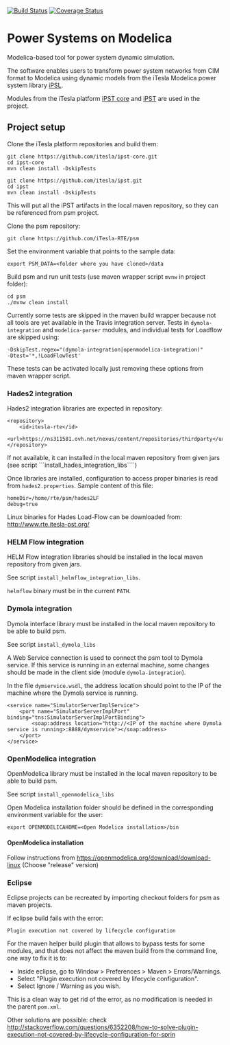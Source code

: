 [![Build Status](https://travis-ci.com/iTesla-RTE/psm.svg?token=9R2QPTT2RxGGn7SCGoBz&branch=master)](https://travis-ci.com/iTesla-RTE/psm)
[![Coverage Status](https://coveralls.io/repos/github/iTesla-RTE/psm/badge.svg?branch=master&t=FfZvS7)](https://coveralls.io/github/iTesla-RTE/psm?branch=master)

# Power Systems on Modelica

Modelica-based tool for power system dynamic simulation.

The software enables users to transform power system networks from CIM format to Modelica using dynamic models from the iTesla Modelica power system library [iPSL](https://github.com/itesla/ipsl). 

Modules from the iTesla platform [iPST core](https://github.com/itesla/ipst-core) and [iPST](https://github.com/itesla/ipst) are used in the project.
 
## Project setup

Clone the iTesla platform repositories and build them:

	git clone https://github.com/itesla/ipst-core.git
	cd ipst-core
	mvn clean install -DskipTests
	
	git clone https://github.com/itesla/ipst.git
	cd ipst
	mvn clean install -DskipTests
	
This will put all the iPST artifacts in the local maven repository, so they can be referenced from psm project.

Clone the psm repository:

	git clone https://github.com/iTesla-RTE/psm
	
Set the environment variable that points to the sample data:

	export PSM_DATA=<folder where you have cloned>/data

Build psm and run unit tests (use maven wrapper script ```mvnw``` in project folder):

	cd psm
	./mvnw clean install

Currently some tests are skipped in the maven build wrapper because not all tools are yet available in the Travis integration server. Tests in `dymola-integration` and `modelica-parser` modules, and individual tests for Loadflow are skipped using:

	-DskipTest.regex="(dymola-integration|openmodelica-integration)"
	-Dtest='*,!LoadFlowTest'

These tests can be activated locally just removing these options from maven wrapper script.

### Hades2 integration

Hades2 integration libraries are expected in repository:

	<repository>
		<id>itesla-rte</id>
		<url>https://ns311581.ovh.net/nexus/content/repositories/thirdparty</url>
	</repository>

If not available, it can installed in the local maven repository from given jars (see script ```install_hades_integration_libs````)

Once libraries are installed, configuration to access proper binaries is read from ```hades2.properties```. Sample content of this file:

	homeDir=/home/rte/psm/hades2LF
	debug=true

Linux binaries for Hades Load-Flow can be downloaded from: http://www.rte.itesla-pst.org/

### HELM Flow integration

HELM Flow integration libraries should be installed in the local maven repository from given jars.

See script ```install_helmflow_integration_libs```.

```helmflow``` binary must be in the current ```PATH```.

### Dymola integration

Dymola interface library must be installed in the local maven repository to be able to build psm.

See script ```install_dymola_libs```

A Web Service connection is used to connect the psm tool to Dymola service. If this service is running in an external machine, some changes should be made in the client side (module ```dymola-integration```).

In the file ```dymservice.wsdl```, the address location should point to the IP of the machine where the Dymola service is running.

	<service name="SimulatorServerImplService">
		<port name="SimulatorServerImplPort" binding="tns:SimulatorServerImplPortBinding">
			<soap:address location="http://<IP of the machine where Dymola service is running>:8888/dymservice"></soap:address>
		</port>
	</service>
	
### OpenModelica integration

OpenModelica library must be installed in the local maven repository to be able to build psm.

See script ```install_openmodelica_libs```

Open Modelica installation folder should be defined in the corresponding environment variable for the user:

	export OPENMODELICAHOME=<Open Modelica installation>/bin

#### OpenModelica installation

Follow instructions from https://openmodelica.org/download/download-linux (Choose "release" version)

### Eclipse

Eclipse projects can be recreated by importing checkout folders for psm as maven projects.

If eclipse build fails with the error:

	Plugin execution not covered by lifecycle configuration

For the maven helper build plugin that allows to bypass tests for some modules, and that does not affect the maven build from the command line, one way to fix it is to:

  - Inside eclipse, go to Window > Preferences > Maven > Errors/Warnings.
  - Select "Plugin execution not covered by lifecycle configuration". 
  - Select Ignore / Warning as you wish.

This is a clean way to get rid of the error, as no modification is needed in the parent `pom.xml`.

Other solutions are possible: check http://stackoverflow.com/questions/6352208/how-to-solve-plugin-execution-not-covered-by-lifecycle-configuration-for-sprin
